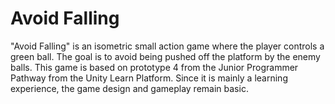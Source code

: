 # Avoid Falling
"Avoid Falling" is an isometric small action game where the player controls a green ball. The goal is to avoid being pushed off the platform by the enemy balls. This game is based on prototype 4 from the Junior Programmer Pathway from the Unity Learn Platform. Since it is mainly a learning experience, the game design and gameplay remain basic.
